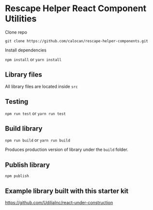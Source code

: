 # Rescape Helper React Component Utilities

Clone repo

````
git clone https://github.com/calocan/rescape-helper-components.git
````

Install dependencies

`npm install` or `yarn install`

## Library files

All library files are located inside `src`

## Testing

`npm run test` or `yarn run test`

## Build library

`npm run build` or `yarn run build`

Produces production version of library under the `build` folder.

## Publish library

`npm publish`

## Example library built with this starter kit

https://github.com/UdiliaInc/react-under-construction
